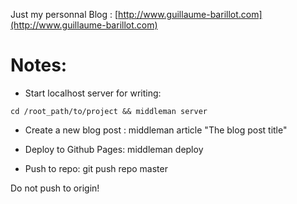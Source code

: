 Just my personnal Blog : [http://www.guillaume-barillot.com](http://www.guillaume-barillot.com)

# Notes:

- Start localhost server for writing:
```
cd /root_path/to/project && middleman server
```

- Create a new blog post :
middleman article "The blog post title"

- Deploy to Github Pages:
middleman deploy

- Push to repo:
git push repo master

Do not push to origin!
